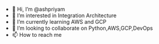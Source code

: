 - 👋 Hi, I’m @ashpriyam
- 👀 I’m interested in Integration Architecture
- 🌱 I’m currently learning AWS and GCP
- 💞️ I’m looking to collaborate on Python,AWS,GCP,DevOps
- 📫 How to reach me 

<!---
ashpriyam/ashpriyam is a ✨ special ✨ repository because its `README.md` (this file) appears on your GitHub profile.
You can click the Preview link to take a look at your changes.
--->
